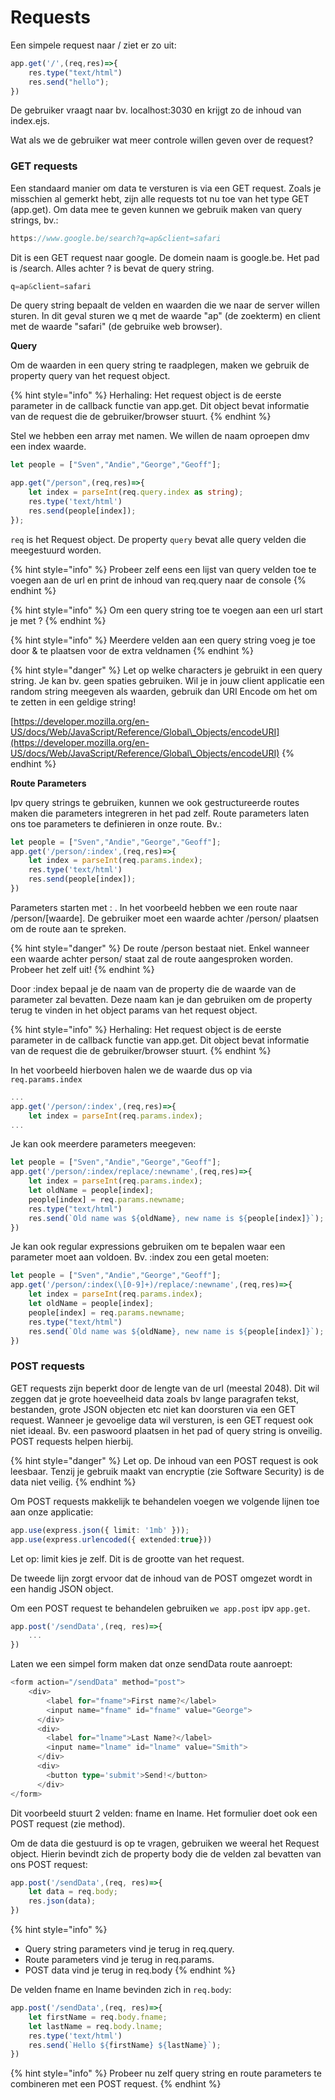 # Requests

Een simpele request naar / ziet er zo uit:

```typescript
app.get('/',(req,res)=>{
    res.type("text/html")
    res.send("hello");
})
```

De gebruiker vraagt naar bv. localhost:3030 en krijgt zo de inhoud van index.ejs.

Wat als we de gebruiker wat meer controle willen geven over de request?

### **GET requests**

Een standaard manier om data te versturen is via een GET request. Zoals je misschien al gemerkt hebt, zijn alle requests tot nu toe van het type GET (app.get). Om data mee te geven kunnen we gebruik maken van query strings, bv.:

```typescript
https://www.google.be/search?q=ap&client=safari
```

Dit is een GET request naar google. De domein naam is google.be. Het pad is /search. Alles achter ? is bevat de query string.

```typescript
q=ap&client=safari
```

De query string bepaalt de velden en waarden die we naar de server willen sturen. In dit geval sturen we q met de waarde "ap" (de zoekterm) en client met de waarde "safari" (de gebruike web browser).&#x20;

**Query**

Om de waarden in een query string te raadplegen, maken we gebruik de property query van het request object.

{% hint style="info" %}
Herhaling: Het request object is de eerste parameter in de callback functie van app.get. Dit object bevat informatie van de request die de gebruiker/browser stuurt.
{% endhint %}

Stel we hebben een array met namen. We willen de naam oproepen dmv een index waarde.&#x20;

```typescript
let people = ["Sven","Andie","George","Geoff"];

app.get("/person",(req,res)=>{
    let index = parseInt(req.query.index as string);
    res.type('text/html')
    res.send(people[index]);
});
```

`req` is het Request object. De property `query` bevat alle query velden die meegestuurd worden.&#x20;

{% hint style="info" %}
Probeer zelf eens een lijst van query velden toe te voegen aan de url en print de inhoud van req.query naar de console
{% endhint %}

{% hint style="info" %}
Om een query string toe te voegen aan een url start je met ?
{% endhint %}

{% hint style="info" %}
Meerdere velden aan een query string voeg je toe door & te plaatsen voor de extra veldnamen
{% endhint %}

{% hint style="danger" %}
Let op welke characters je gebruikt in een query string. Je kan bv. geen spaties gebruiken. Wil je in jouw client applicatie een random string meegeven als waarden, gebruik dan URI Encode om het om te zetten in een geldige string!

[https://developer.mozilla.org/en-US/docs/Web/JavaScript/Reference/Global\_Objects/encodeURI](https://developer.mozilla.org/en-US/docs/Web/JavaScript/Reference/Global\_Objects/encodeURI)
{% endhint %}

**Route Parameters**

Ipv query strings te gebruiken, kunnen we ook gestructureerde routes maken die parameters integreren in het pad zelf. Route parameters laten ons toe parameters te definieren in onze route. Bv.:

```typescript
let people = ["Sven","Andie","George","Geoff"];
app.get('/person/:index',(req,res)=>{
    let index = parseInt(req.params.index);
    res.type('text/html')
    res.send(people[index]);
})
```

Parameters starten met : . In het voorbeeld hebben we een route naar /person/\[waarde]. De gebruiker moet een waarde achter /person/ plaatsen om de route aan te spreken.&#x20;

{% hint style="danger" %}
De route /person bestaat niet. Enkel wanneer een waarde achter person/ staat zal de route aangesproken worden. Probeer het zelf uit!
{% endhint %}

Door :index bepaal je de naam van de property die de waarde van de parameter zal bevatten. Deze naam kan je dan gebruiken om de property terug te vinden in het object params van het request object.

{% hint style="info" %}
Herhaling: Het request object is de eerste parameter in de callback functie van app.get. Dit object bevat informatie van de request die de gebruiker/browser stuurt.
{% endhint %}

In het voorbeeld hierboven halen we de waarde dus op via `req.params.index`

```typescript
...
app.get('/person/:index',(req,res)=>{
    let index = parseInt(req.params.index);
...
```

Je kan ook meerdere parameters meegeven:

```typescript
let people = ["Sven","Andie","George","Geoff"];
app.get('/person/:index/replace/:newname',(req,res)=>{
    let index = parseInt(req.params.index);
    let oldName = people[index];
    people[index] = req.params.newname;
    res.type("text/html")
    res.send(`Old name was ${oldName}, new name is ${people[index]}`);
})
```

Je kan ook regular expressions gebruiken om te bepalen waar een parameter moet aan voldoen. Bv. :index zou een getal moeten:

```typescript
let people = ["Sven","Andie","George","Geoff"];
app.get('/person/:index(\[0-9]+)/replace/:newname',(req,res)=>{
    let index = parseInt(req.params.index);
    let oldName = people[index];
    people[index] = req.params.newname;
    res.type("text/html")
    res.send(`Old name was ${oldName}, new name is ${people[index]}`);
})
```

### POST requests

GET requests zijn beperkt door de lengte van de url (meestal 2048). Dit wil zeggen dat je grote hoeveelheid data zoals bv lange paragrafen tekst, bestanden, grote JSON objecten etc niet kan doorsturen via een GET request. Wanneer je gevoelige data wil versturen, is een GET request ook niet ideaal. Bv. een paswoord plaatsen in het pad of query string is onveilig. POST requests helpen hierbij.

{% hint style="danger" %}
Let op. De inhoud van een POST request is ook leesbaar. Tenzij je gebruik maakt van encryptie (zie Software Security) is de data niet veilig.
{% endhint %}

Om POST requests makkelijk te behandelen voegen we volgende lijnen toe aan onze applicatie:

```typescript
app.use(express.json({ limit: '1mb' }));
app.use(express.urlencoded({ extended:true}))
```

Let op: limit kies je zelf. Dit is de grootte van het request.

De tweede lijn zorgt ervoor dat de inhoud van de POST omgezet wordt in een handig JSON object.&#x20;

Om een POST request te behandelen gebruiken `we app.post` ipv `app.get`.

```typescript
app.post('/sendData',(req, res)=>{
    ...
})
```

Laten we een simpel form maken dat onze sendData route aanroept:

```typescript
<form action="/sendData" method="post">
    <div>
        <label for="fname">First name?</label>
        <input name="fname" id="fname" value="George">
      </div>
      <div>
        <label for="lname">Last Name?</label>
        <input name="lname" id="lname" value="Smith">
      </div>
      <div>
        <button type='submit'>Send!</button>
      </div>
</form>
```

Dit voorbeeld stuurt 2 velden: fname en lname. Het formulier doet ook een POST request (zie method).

Om de data die gestuurd is op te vragen, gebruiken we weeral het Request object. Hierin bevindt zich de property body die de velden zal bevatten van ons POST request:

```typescript
app.post('/sendData',(req, res)=>{
    let data = req.body;
    res.json(data);
})
```

{% hint style="info" %}
* Query string parameters vind je terug in req.query.
* Route parameters vind je terug in req.params.
* POST data vind je terug in req.body
{% endhint %}

De velden fname en lname bevinden zich in `req.body`:

```typescript
app.post('/sendData',(req, res)=>{
    let firstName = req.body.fname;
    let lastName = req.body.lname;
    res.type('text/html')
    res.send(`Hello ${firstName} ${lastName}`);
})
```

{% hint style="info" %}
Probeer nu zelf query string en route parameters te combineren met een POST request.
{% endhint %}
